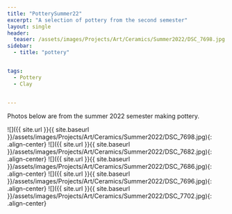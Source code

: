 ```yaml
---
title: "PotterySummer22"
excerpt: "A selection of pottery from the second semester"
layout: single
header:
  teaser: /assets/images/Projects/Art/Ceramics/Summer2022/DSC_7698.jpg
sidebar:
  - title: "pottery"


tags:
  - Pottery
  - Clay


---
```

Photos below are from the summer 2022 semester making pottery.


![]({{ site.url }}{{ site.baseurl }}/assets/images/Projects/Art/Ceramics/Summer2022/DSC_7698.jpg){: .align-center}
![]({{ site.url }}{{ site.baseurl }}/assets/images/Projects/Art/Ceramics/Summer2022/DSC_7682.jpg){: .align-center}
![]({{ site.url }}{{ site.baseurl }}/assets/images/Projects/Art/Ceramics/Summer2022/DSC_7686.jpg){: .align-center}
![]({{ site.url }}{{ site.baseurl }}/assets/images/Projects/Art/Ceramics/Summer2022/DSC_7696.jpg){: .align-center}
![]({{ site.url }}{{ site.baseurl }}/assets/images/Projects/Art/Ceramics/Summer2022/DSC_7702.jpg){: .align-center}
